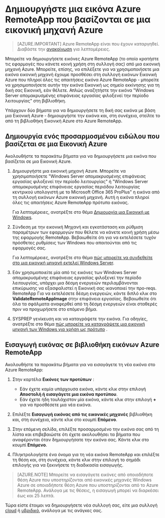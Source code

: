 <properties
    pageTitle="Δημιουργία μιας εικόνας Azure RemoteApp με βάση μια Εικονική Azure | Microsoft Azure"
    description="Μάθετε πώς μπορείτε να δημιουργήσετε μια εικόνα για Azure RemoteApp, ξεκινώντας με μια εικονική μηχανή Azure."
    services="remoteapp"
    documentationCenter=""
    authors="lizap"
    manager="mbaldwin" />

<tags
    ms.service="remoteapp"
    ms.workload="compute"
    ms.tgt_pltfrm="na"
    ms.devlang="na"
    ms.topic="article"
    ms.date="08/15/2016" 
    ms.author="elizapo" />



# <a name="create-a-azure-remoteapp-image-based-on-an-azure-virtual-machine"></a>Δημιουργήστε μια εικόνα Azure RemoteApp που βασίζονται σε μια εικονική μηχανή Azure

> [AZURE.IMPORTANT]
> Azure RemoteApp είναι που έχουν καταργηθεί. Διαβάστε την [ανακοίνωση](https://go.microsoft.com/fwlink/?linkid=821148) για λεπτομέρειες.

Μπορείτε να δημιουργήσετε εικόνες Azure RemoteApp (το οποίο κρατήστε τις εφαρμογές που κάνετε κοινή χρήση στη συλλογή σας) από μια εικονική μηχανή Azure. Μπορείτε, επίσης, να επιλέξετε για να χρησιμοποιήσετε μια εικόνα εικονική μηχανή έχουμε προσθέσει στη συλλογή εικόνων Εικονική Azure που πληροί όλες τις απαιτήσεις εικόνα Azure RemoteApp - μπορείτε να χρησιμοποιήσετε αυτήν την εικόνα Εικονική ως σημείο εκκίνησης για τη δική σας Εικονική, εάν θέλετε. Απλώς αναζητήστε την εικόνα "Windows Server απομακρυσμένης επιφάνειας εργασίας φιλοξενεί την περίοδο λειτουργίας" στη βιβλιοθήκη.

Υπάρχουν δύο βήματα για να δημιουργήσετε τη δική σας εικόνα με βάση μια Εικονική Azure - δημιουργήστε την εικόνα και, στη συνέχεια, στείλτε το από τη βιβλιοθήκη Εικονική Azure στο Azure RemoteApp.

## <a name="create-a-custom-image-based-on-an-azure-vm"></a>Δημιουργία ενός προσαρμοσμένου ειδώλου που βασίζεται σε μια Εικονική Azure

Ακολουθήστε τα παρακάτω βήματα για να δημιουργήσετε μια εικόνα που βασίζεται σε μια Εικονική Azure.

1. Δημιουργήστε μια εικονική μηχανή Azure. Μπορείτε να χρησιμοποιήσετε "Windows Server απομακρυσμένης επιφάνειας εργασίας φιλοξενεί την περίοδο λειτουργίας" ή "Windows Server απομακρυσμένης επιφάνειας εργασίας περιόδου λειτουργίας κεντρικού υπολογιστή με το Microsoft Office 365 ProPlus" η εικόνα από τη συλλογή εικόνων Azure εικονική μηχανή. Αυτή η εικόνα πληροί όλες τις απαιτήσεις Azure RemoteApp πρότυπο εικόνας.

    Για λεπτομέρειες, ανατρέξτε στο θέμα [Δημιουργία μια Εικονική με Windows](../virtual-machines/virtual-machines-windows-hero-tutorial.md).

2. Σύνδεση με την εικονική Μηχανή και εγκατάσταση και ρύθμιση παραμέτρων των εφαρμογών που θέλετε να κάνετε κοινή χρήση μέσω της εφαρμογής RemoteApp. Βεβαιωθείτε ότι για να εκτελέσετε τυχόν πρόσθετες ρυθμίσεις των Windows που απαιτούνται από τις εφαρμογές σας.

    Για λεπτομέρειες, ανατρέξτε στο θέμα [πώς μπορείτε να συνδεθείτε στο μια εικονική μηχανή εκτελεί Windows Server](../virtual-machines/virtual-machines-windows-classic-connect-logon.md).

3. Εάν χρησιμοποιείτε μία από τις εικόνες των Windows Server απομακρυσμένης επιφάνειας εργασίας φιλοξενεί την περίοδο λειτουργίας, υπάρχει μια δέσμη ενεργειών περιλαμβάνονται επικύρωσης να εξασφαλιστεί η Εικονική σας ικανοποιεί την προ-reqs. RemoteApp Για να εκτελέσετε δέσμη ενεργειών, κάντε διπλό κλικ στο **ValidateRemoteAppImage** στην επιφάνεια εργασίας. Βεβαιωθείτε ότι όλα τα σφάλματα αναφερθεί από τη δέσμη ενεργειών είναι σταθερές πριν να προχωρήσετε στο επόμενο βήμα.

4. SYSPREP γενίκευση και να καταγράψετε την εικόνα. Για οδηγίες, ανατρέξτε στο θέμα [πώς μπορείτε να καταγράψετε μια εικονική μηχανή των Windows για χρήση ως πρότυπο](../virtual-machines/virtual-machines-windows-classic-capture-image.md) .



## <a name="import-the-image-into-the-azure-remoteapp-image-library"></a>Εισαγωγή εικόνας σε βιβλιοθήκη εικόνων Azure RemoteApp

Ακολουθήστε τα παρακάτω βήματα για να εισαγάγετε τη νέα εικόνα στο Azure RemoteApp:

1. Στην καρτέλα **Εικόνες των προτύπων** :
    - Εάν έχετε καμία υπάρχουσα εικόνα, κάντε κλικ στην επιλογή **Αποστολή ή εισαγάγετε μια εικόνα προτύπου**.
    - Εάν έχετε ήδη τουλάχιστον μία εικόνα, κάντε κλικ στην επιλογή **+** για να προσθέσετε μια νέα εικόνα.

2. Επιλέξτε **Εισαγωγή εικόνας από τις εικονικές μηχανές** βιβλιοθήκη και, στη συνέχεια, κάντε κλικ στο κουμπί **Επόμενο**.

3. Στην επόμενη σελίδα, επιλέξτε προσαρμοσμένο την εικόνα σας από τη λίστα και επιβεβαιώστε ότι έχετε ακολουθήσει τα βήματα που αναφέρονται όταν δημιουργήσατε την εικόνα σας. Κάντε κλικ στο κουμπί **Επόμενο**.
4. Πληκτρολογήστε ένα όνομα για τη νέα εικόνα RemoteApp και επιλέξτε τη θέση και, στη συνέχεια, κάντε κλικ στην επιλογή το σημάδι επιλογής για να ξεκινήσετε τη διαδικασία εισαγωγής.

> [AZURE.NOTE] Μπορείτε να εισαγάγετε εικόνες από οποιαδήποτε θέση Azure που υποστηρίζονται από εικονικές μηχανές Windows Azure σε οποιαδήποτε θέση Azure που υποστηρίζονται από το Azure RemoteApp. Ανάλογα με τις θέσεις, η εισαγωγή μπορεί να διαρκέσει έως και 25 λεπτά.

Τώρα είστε έτοιμοι να δημιουργήσετε νέα συλλογή σας, είτε μια συλλογή [cloud](remoteapp-create-cloud-deployment.md) ή [υβριδικό](remoteapp-create-hybrid-deployment.md), ανάλογα με τις ανάγκες σας.
